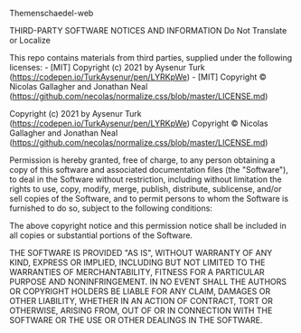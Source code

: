 Themenschaedel-web

THIRD-PARTY SOFTWARE NOTICES AND INFORMATION
Do Not Translate or Localize

This repo contains materials from third parties, supplied under the following licenses:
	-	[MIT] Copyright (c) 2021 by Aysenur Turk (https://codepen.io/TurkAysenur/pen/LYRKpWe)
	-	[MIT] Copyright © Nicolas Gallagher and Jonathan Neal (https://github.com/necolas/normalize.css/blob/master/LICENSE.md)


Copyright (c) 2021 by Aysenur Turk (https://codepen.io/TurkAysenur/pen/LYRKpWe)
Copyright © Nicolas Gallagher and Jonathan Neal (https://github.com/necolas/normalize.css/blob/master/LICENSE.md)

Permission is hereby granted, free of charge, to any person obtaining a copy
of this software and associated documentation files (the "Software"), to deal
in the Software without restriction, including without limitation the rights
to use, copy, modify, merge, publish, distribute, sublicense, and/or sell
copies of the Software, and to permit persons to whom the Software is
furnished to do so, subject to the following conditions:

The above copyright notice and this permission notice shall be included in
all copies or substantial portions of the Software.

THE SOFTWARE IS PROVIDED "AS IS", WITHOUT WARRANTY OF ANY KIND, EXPRESS OR
IMPLIED, INCLUDING BUT NOT LIMITED TO THE WARRANTIES OF MERCHANTABILITY,
FITNESS FOR A PARTICULAR PURPOSE AND NONINFRINGEMENT. IN NO EVENT SHALL THE
AUTHORS OR COPYRIGHT HOLDERS BE LIABLE FOR ANY CLAIM, DAMAGES OR OTHER
LIABILITY, WHETHER IN AN ACTION OF CONTRACT, TORT OR OTHERWISE, ARISING FROM,
OUT OF OR IN CONNECTION WITH THE SOFTWARE OR THE USE OR OTHER DEALINGS IN
THE SOFTWARE.